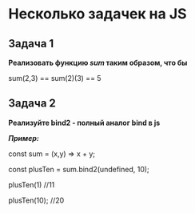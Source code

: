# Несколько задачек на JS

## Задача 1

**Реализовать функцию _sum_ таким образом, что бы**

sum(2,3) == sum(2)(3) == 5

## Задача 2

**Реализуйте bind2 - полный аналог bind в js**

**_Пример:_**

const sum = (x,y) => x + y;

const plusTen = sum.bind2(undefined, 10);

plusTen(1) //11

plusTen(10); //20

